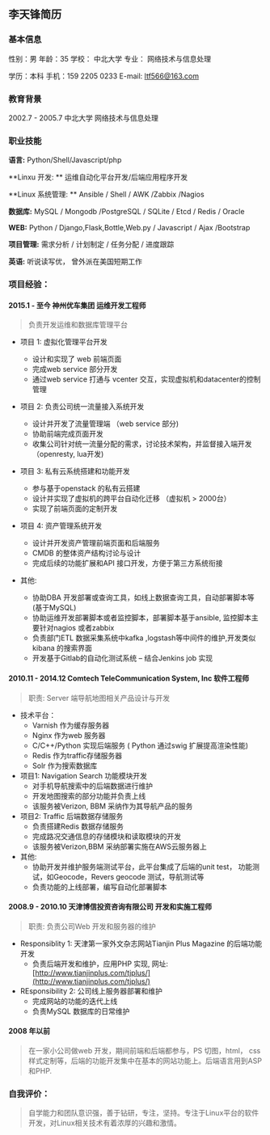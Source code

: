 ## 李天锋简历

### 基本信息
性别：男      年龄：35      学校： 中北大学      专业： 网络技术与信息处理

学历：本科      手机：159 2205 0233      E-mail: ltf566@163.com

### 教育背景
2002.7 - 2005.7 中北大学 网络技术与信息处理

### 职业技能
**语言:** Python/Shell/Javascript/php

**Linxu 开发: ** 运维自动化平台开发/后端应用程序开发

**Linux 系统管理: ** Ansible / Shell / AWK /Zabbix /Nagios

**数据库:** MySQL / Mongodb /PostgreSQL / SQLite / Etcd / Redis / Oracle

**WEB:** Python / Django,Flask,Bottle,Web.py / Javascript / Ajax /Bootstrap

**项目管理:** 需求分析 / 计划制定 / 任务分配 / 进度跟踪

**英语:** 听说读写优， 曾外派在美国短期工作

### 项目经验：
#### 2015.1 - 至今    神州优车集团      运维开发工程师
> 负责开发运维和数据库管理平台

* 项目 1:    虚拟化管理平台开发
    * 设计和实现了 web 前端页面
    * 完成web service 部分开发
    * 通过web service 打通与 vcenter 交互，实现虚拟机和datacenter的控制管理

* 项目 2: 负责公司统一流量接入系统开发
    * 设计并开发了流量管理端 （web service 部分)
    * 协助前端完成页面开发
    * 收集公司针对统一流量分配的需求，讨论技术架构，并监督接入端开发 （openresty, lua开发)

* 项目 3: 私有云系统搭建和功能开发
    * 参与基于openstack 的私有云搭建
    * 设计并实现了虚拟机的跨平台自动化迁移 （虚拟机 > 2000台）
    * 实现了前端页面的定制开发
* 项目 4: 资产管理系统开发
    * 设计并开发资产管理前端页面和后端服务
    * CMDB 的整体资产结构讨论与设计
    * 完成后续的功能扩展和API 接口开发，方便于第三方系统衔接
* 其他:
    * 协助DBA 开发部署或查询工具，如线上数据查询工具，自动部署脚本等(基于MySQL)
    * 协助运维开发部署脚本或者监控脚本，部署脚本基于ansible, 监控脚本主要针对nagios 或者zabbix
    * 负责部门ETL 数据采集系统中kafka ,logstash等中间件的维护,开发类似kibana 的搜索界面
    * 开发基于Gitlab的自动化测试系统 – 结合Jenkins job 实现
#### 2010.11 - 2014.12   Comtech TeleCommunication System, Inc  软件工程师
> 职责: Server 端导航地图相关产品设计与开发

* 技术平台：
    * Varnish 作为缓存服务器
    * Nginx 作为web 服务器
    * C/C++/Python 实现后端服务 ( Python 通过swig 扩展提高渲染性能)
    * Redis 作为traffic存储服务器
    * Solr 作为搜索数据库
* 项目1: Navigation Search 功能模块开发
    * 对手机导航搜索中的后端数据进行维护
    * 开发地图搜索的部分功能并负责上线
    * 该服务被Verizon, BBM 采纳作为其导航产品的服务
* 项目2: Traffic 后端数据存储服务
    * 负责搭建Redis 数据存储服务
    * 完成路况交通信息的存储模块和读取模块的开发
    * 该服务被Verizon,BBM 采纳部署实施在AWS云服务器上
* 其他:
    * 协助开发并维护服务端测试平台，此平台集成了后端的unit test， 功能测试，如Geocode，Revers geocode 测试，导航测试等
    * 负责功能的上线部署，编写自动化部署脚本
#### 2008.9 - 2010.10  天津博信投资咨询有限公司  开发和实施工程师
> 职责: 负责公司Web 开发和服务器的维护

* Responsiblity 1: 天津第一家外文杂志网站Tianjin Plus Magazine 的后端功能开发
    * 负责后端开发和维护，应用PHP 实现, 网址: [http://www.tianjinplus.com/tjplus/](http://www.tianjinplus.com/tjplus/)
* REsponsibility 2: 公司线上服务器部署和维护
    * 完成网站的功能的迭代上线
    * 负责MySQL 数据库的日常维护
#### 2008 年以前
> 在一家小公司做web 开发，期间前端和后端都参与，PS 切图，html， css 样式定制等，后端的功能开发集中在基本的网站功能上。后端语言用到ASP 和PHP.
### 自我评价：
> 自学能力和团队意识强，善于钻研，专注，坚持。专注于Linux平台的软件开发，对Linux相关技术有着浓厚的兴趣和激情。
